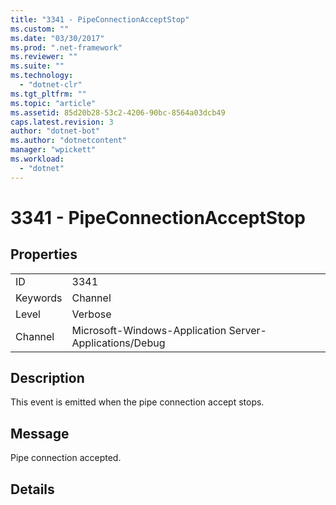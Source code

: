 ```yaml
---
title: "3341 - PipeConnectionAcceptStop"
ms.custom: ""
ms.date: "03/30/2017"
ms.prod: ".net-framework"
ms.reviewer: ""
ms.suite: ""
ms.technology: 
  - "dotnet-clr"
ms.tgt_pltfrm: ""
ms.topic: "article"
ms.assetid: 85d20b28-53c2-4206-90bc-8564a03dcb49
caps.latest.revision: 3
author: "dotnet-bot"
ms.author: "dotnetcontent"
manager: "wpickett"
ms.workload: 
  - "dotnet"
---
```

# 3341 - PipeConnectionAcceptStop
## Properties  
  
|||  
|-|-|  
|ID|3341|  
|Keywords|Channel|  
|Level|Verbose|  
|Channel|Microsoft-Windows-Application Server-Applications/Debug|  
  
## Description  
 This event is emitted when the pipe connection accept stops.  
  
## Message  
 Pipe connection accepted.  
  
## Details
